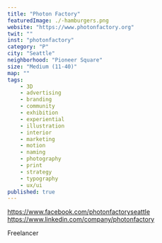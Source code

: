 ```yaml
---
title: "Photon Factory"
featuredImage: ./-hamburgers.png
website: "https://www.photonfactory.org"
twit: ""
inst: "photonfactory"
category: "P"
city: "Seattle"
neighborhood: "Pioneer Square"
size: "Medium (11-40)"
map: ""
tags:
    - 3D
    - advertising
    - branding
    - community
    - exhibition
    - experiential
    - illustration
    - interior
    - marketing
    - motion
    - naming
    - photography
    - print
    - strategy
    - typography
    - ux/ui
published: true
---
```


https://www.facebook.com/photonfactoryseattle
https://www.linkedin.com/company/photonfactory

Freelancer